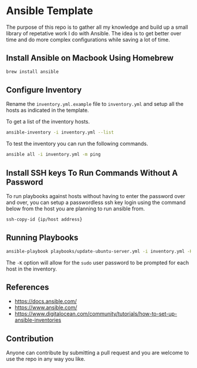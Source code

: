 # Ansible Template

The purpose of this repo is to gather all my knowledge and build up a small library of repetative
work I do with Ansible. The idea is to get better over time and do more complex
configurations while saving a lot of time.

## Install Ansible on Macbook Using Homebrew

```bash
brew install ansible
```

## Configure Inventory

Rename the `inventory.yml.example` file to `inventory.yml` and setup all the hosts as indicated in the template.

To get a list of the inventory hosts.

```bash
ansible-inventory -i inventory.yml --list
```

To test the inventory you can run the following commands.

```bash
ansible all -i inventory.yml -m ping
```

## Install SSH keys To Run Commands Without A Password

To run playbooks against hosts without having to enter the password over and over, you can
setup a passwordless ssh key login using the command below from the host you are planning
to run ansible from.

```bash
ssh-copy-id {ip/host address}
```

## Running Playbooks

```bash
ansible-playbook playbooks/update-ubuntu-server.yml -i inventory.yml -K
```

The `-K` option will allow for the `sudo` user password to be prompted for each
host in the inventory.

## References

- <https://docs.ansible.com/>
- <https://www.ansible.com/>
- <https://www.digitalocean.com/community/tutorials/how-to-set-up-ansible-inventories>

## Contribution

Anyone can contribute by submitting a pull request and you are welcome to use the
repo in any way you like.
